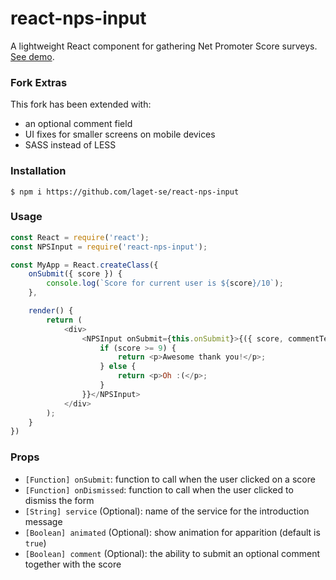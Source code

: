 # react-nps-input

A lightweight React component for gathering Net Promoter Score surveys. [See demo](http://eugenijusr.github.io/react-nps-input/).

### Fork Extras

This fork has been extended with:

- an optional comment field
- UI fixes for smaller screens on mobile devices
- SASS instead of LESS

### Installation

```
$ npm i https://github.com/laget-se/react-nps-input
```

### Usage

```js
const React = require('react');
const NPSInput = require('react-nps-input');

const MyApp = React.createClass({
    onSubmit({ score }) {
        console.log(`Score for current user is ${score}/10`);
    },

    render() {
        return (
            <div>
                <NPSInput onSubmit={this.onSubmit}>{({ score, commentText }) => {
                    if (score >= 9) {
                        return <p>Awesome thank you!</p>;
                    } else {
                        return <p>Oh :(</p>;
                    }
                }}</NPSInput>
            </div>
        );
    }
})
```

### Props

- `[Function] onSubmit`: function to call when the user clicked on a score
- `[Function] onDismissed`: function to call when the user clicked to dismiss the form
- `[String] service` (Optional): name of the service for the introduction message
- `[Boolean] animated` (Optional): show animation for apparition (default is `true`)
- `[Boolean] comment` (Optional): the ability to submit an optional comment together with the score
